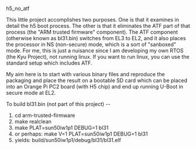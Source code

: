 
h5_no_atf

This little project accomplishes two purposes.  One is that it examines in detail the h5 boot process.
The other is that it eliminates the ATF part of that process (the "ARM trusted firmware" component).
The ATF component (otherwise known as bl31.bin) switches from EL3 to EL2, and it also places the
processor in NS (non-secure) mode, which is a sort of "sanboxed" mode.  For me, this is just a
nuisance since I am developing my own RTOS (the Kyu Project), not running linux.
If you want to run linux, you can use the standard setup which includes ATF.

My aim here is to start with various binary files and reproduce the packaging and place the
result on a bootable SD card which can be placed into an Orange Pi PC2 board (with H5 chip)
and end up running U-Boot in secure mode at EL2.

To build bl31.bin (not part of this project) --

1. cd arm-trusted-firmware
1. make realclean
1. make PLAT=sun50iw1p1 DEBUG=1 bl31
1. or perhaps: make V=1 PLAT=sun50iw1p1 DEBUG=1 bl31
1. yields: build/sun50iw1p1/debug/bl31/bl31.elf

